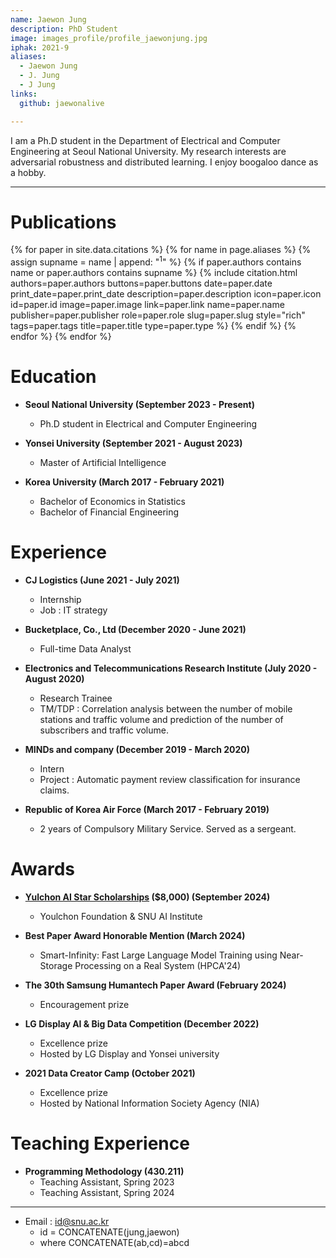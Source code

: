 ```yaml
---
name: Jaewon Jung
description: PhD Student
image: images_profile/profile_jaewonjung.jpg
iphak: 2021-9
aliases:
  - Jaewon Jung
  - J. Jung
  - J Jung
links:
  github: jaewonalive

---
```


I am a Ph.D student in the Department of Electrical and Computer Engineering at Seoul National University. My research interests are adversarial robustness and distributed learning. I enjoy boogaloo dance as a hobby.

---

# Publications 
{% for paper in site.data.citations %}
  {% for name in page.aliases %}
  {% assign supname = name | append: "<sup>1</sup>" %}
    {% if paper.authors contains name or paper.authors contains supname %}
      {% 
        include citation.html
        authors=paper.authors
        buttons=paper.buttons
        date=paper.date
        print_date=paper.print_date
        description=paper.description
        icon=paper.icon
        id=paper.id
        image=paper.image
        link=paper.link
        name=paper.name
        publisher=paper.publisher
        role=paper.role
        slug=paper.slug
        style="rich"
        tags=paper.tags
        title=paper.title
        type=paper.type
      %}
    {% endif %}
  {% endfor %}
{% endfor %}


# Education
  * **Seoul National University (September 2023 - Present)**
    * Ph.D student in Electrical and Computer Engineering

  * **Yonsei University (September 2021 - August 2023)**
    * Master of Artificial Intelligence

  * **Korea University (March 2017 - February 2021)**
    * Bachelor of Economics in Statistics
    * Bachelor of Financial Engineering


# Experience
* **CJ Logistics (June 2021 - July 2021)**
  * Internship
  * Job : IT strategy

* **Bucketplace, Co., Ltd (December 2020 - June 2021)**
  * Full-time Data Analyst

* **Electronics and Telecommunications Research Institute (July 2020 - August 2020)**
  * Research Trainee
  * TM/TDP : Correlation analysis between the number of mobile stations and traffic volume and prediction of the number of subscribers and traffic volume.

* **MINDs and company (December 2019 - March 2020)**
  * Intern
  * Project : Automatic payment review classification for insurance claims.

* **Republic of Korea Air Force (March 2017 - February 2019)**
  * 2 years of Compulsory Military Service. Served as a sergeant.


# Awards
* **[Yulchon AI Star Scholarships](https://aiis.snu.ac.kr/bbs/board.php?bo_table=eng4_3) ($8,000) (September 2024)**
  * Youlchon Foundation & SNU AI Institute

* **Best Paper Award Honorable Mention (March 2024)**
  * Smart-Infinity: Fast Large Language Model Training using Near-Storage Processing on a Real System (HPCA'24)

* **The 30th Samsung Humantech Paper Award (February 2024)**
  * Encouragement prize

* **LG Display AI & Big Data Competition (December 2022)**
  * Excellence prize
  * Hosted by LG Display and Yonsei university

* **2021 Data Creator Camp (October 2021)**
  * Excellence prize
  * Hosted by National Information Society Agency (NIA)

# Teaching Experience
  * **Programming Methodology (430.211)**
    * Teaching Assistant, Spring 2023
    * Teaching Assistant, Spring 2024

---
* Email : id@snu.ac.kr
  * id = CONCATENATE(jung,jaewon)
  * where  CONCATENATE(ab,cd)=abcd